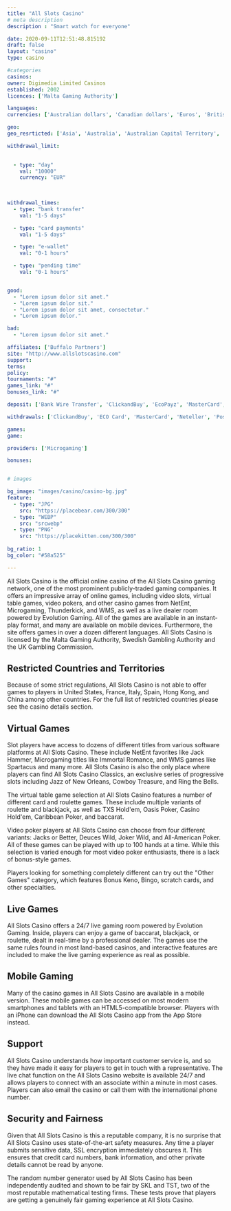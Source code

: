 ```yaml
---
title: "All Slots Casino"
# meta description
description : "Smart watch for everyone"

date: 2020-09-11T12:51:48.815192
draft: false
layout: "casino" 
type: casino

#categories
casinos: 
owner: Digimedia Limited Casinos
established: 2002
licences: ['Malta Gaming Authority']

languages: 
currencies: ['Australian dollars', 'Canadian dollars', 'Euros', 'British pounds sterling', 'Swiss francs', 'US dollars']

geo: 
geo_resrticted: ['Asia', 'Australia', 'Australian Capital Territory', 'New South Wales', 'Northern Territory', 'Queensland', 'South Australia', 'Tasmania', 'Victoria', 'Western Australia', 'Belgium', 'Bulgaria', 'Denmark', 'France', 'Germany', 'Schleswig-Holstein', 'Greece', 'Israel', 'Italy', 'Latvia', 'Philippines', 'Portugal', 'Puerto Rico', 'Romania', 'Singapore', 'South Africa', 'Spain', 'Sweden', 'Switzerland', 'Turkey', 'United Kingdom', 'United States', 'Alabama', 'Alaska', 'American Samoa', 'Arizona', 'Arkansas', 'California', 'Colorado', 'Connecticut', 'Delaware', 'District of Columbia', 'Florida', 'Georgia(US)', 'Guam', 'Hawaii', 'Idaho', 'Illinois', 'Indiana', 'Iowa', 'Kansas', 'Kentucky', 'Louisiana', 'Maine', 'Maryland', 'Massachusetts', 'Michigan', 'Minnesota', 'Mississippi', 'Missouri', 'Montana', 'Nebraska', 'Nevada', 'New Hampshire', 'New Jersey', 'New Mexico', 'New York', 'North Carolina', 'North Dakota', 'Northern Mariana Islands', 'Ohio', 'Oklahoma', 'Oregon', 'Pennsylvania', 'Rhode Island', 'South Carolina', 'South Dakota', 'Tennessee', 'Texas', 'U.S. Virgin Islands', 'Utah', 'Vermont', 'Virginia', 'Washington', 'West Virginia', 'Wisconsin', 'Wyoming']

withdrawal_limit:

  
  - type: "day"
    val: "10000"
    currency: "EUR"
  
  

withdrawal_times:
  - type: "bank transfer"
    val: "1-5 days"

  - type: "card payments"
    val: "1-5 days"

  - type: "e-wallet"
    val: "0-1 hours"

  - type: "pending time"
    val: "0-1 hours"


good:
  - "Lorem ipsum dolor sit amet."
  - "Lorem ipsum dolor sit."
  - "Lorem ipsum dolor sit amet, consectetur."
  - "Lorem ipsum dolor."

bad:
  - "Lorem ipsum dolor sit amet."

affiliates: ['Buffalo Partners']
site: "http://www.allslotscasino.com"
support: 
terms:
policy:
tournaments: "#"
games_link: "#"
bonuses_link: "#"

deposit: ['Bank Wire Transfer', 'ClickandBuy', 'EcoPayz', 'MasterCard', 'Money Transfer', 'Neteller', 'Paysafe Card', 'Postepay', 'Ukash', 'Visa', 'Entropay', 'Sofortuberweisung', 'POLi', 'Diners Club International', 'eChecks', 'Skrill']

withdrawals: ['ClickandBuy', 'ECO Card', 'MasterCard', 'Neteller', 'Postepay', 'Ukash', 'Visa', 'Entropay', 'EZIPay', 'Skrill', 'Skrill']

games: 
game:

providers: ['Microgaming']

bonuses:


# images

bg_image: "images/casino/casino-bg.jpg"  
feature:
  - type: "JPG" 
    src: "https://placebear.com/300/300"
  - type: "WEBP"
    src: "srcwebp"
  - type: "PNG"
    src: "https://placekitten.com/300/300"  
 
bg_ratio: 1 
bg_color: "#58a525"  

---
```


All Slots Casino is the official online casino of the All Slots Casino gaming network, one of the most prominent publicly-traded gaming companies. It offers an impressive array of online games, including video slots, virtual table games, video pokers, and other casino games from NetEnt, Microgaming, Thunderkick, and WMS, as well as a live dealer room powered by Evolution Gaming. All of the games are available in an instant-play format, and many are available on mobile devices. Furthermore, the site offers games in over a dozen different languages. All Slots Casino is licensed by the Malta Gaming Authority, Swedish Gambling Authority and the UK Gambling Commission.

## Restricted Countries and Territories
Because of some strict regulations, All Slots Casino is not able to offer games to players in United States, France, Italy, Spain, Hong Kong, and China among other countries. For the full list of restricted countries please see the casino details section.

## Virtual Games
Slot players have access to dozens of different titles from various software platforms at All Slots Casino. These include NetEnt favorites like Jack Hammer, Microgaming titles like Immortal Romance, and WMS games like Spartacus and many more. All Slots Casino is also the only place where players can find All Slots Casino Classics, an exclusive series of progressive slots including Jazz of New Orleans, Cowboy Treasure, and Ring the Bells.

The virtual table game selection at All Slots Casino features a number of different card and roulette games. These include multiple variants of roulette and blackjack, as well as TXS Hold'em, Oasis Poker, Casino Hold'em, Caribbean Poker, and baccarat.

Video poker players at All Slots Casino can choose from four different variants: Jacks or Better, Deuces Wild, Joker Wild, and All-American Poker. All of these games can be played with up to 100 hands at a time. While this selection is varied enough for most video poker enthusiasts, there is a lack of bonus-style games.

Players looking for something completely different can try out the "Other Games" category, which features Bonus Keno, Bingo, scratch cards, and other specialties.

## Live Games
All Slots Casino offers a 24/7 live gaming room powered by Evolution Gaming. Inside, players can enjoy a game of baccarat, blackjack, or roulette, dealt in real-time by a professional dealer. The games use the same rules found in most land-based casinos, and interactive features are included to make the live gaming experience as real as possible.

## Mobile Gaming
Many of the casino games in All Slots Casino are available in a mobile version. These mobile games can be accessed on most modern smartphones and tablets with an HTML5-compatible browser. Players with an iPhone can download the All Slots Casino app from the App Store instead.

## Support
All Slots Casino understands how important customer service is, and so they have made it easy for players to get in touch with a representative. The live chat function on the All Slots Casino website is available 24/7 and allows players to connect with an associate within a minute in most cases. Players can also email the casino or call them with the international phone number.

## Security and Fairness
Given that All Slots Casino is this a reputable company, it is no surprise that All Slots Casino uses state-of-the-art safety measures. Any time a player submits sensitive data, SSL encryption immediately obscures it. This ensures that credit card numbers, bank information, and other private details cannot be read by anyone.

The random number generator used by All Slots Casino has been independently audited and shown to be fair by SKL and TST, two of the most reputable mathematical testing firms. These tests prove that players are getting a genuinely fair gaming experience at All Slots Casino.